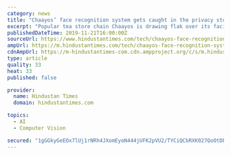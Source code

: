 ```yaml
---
category: news
title: "Chaayos’ face recognition system gets caught in the privacy storm, company responds"
excerpt: "Popular tea store chain Chaayos is drawing flak over its facial recognition system set up at its outlets. The system, which is said to be aimed at replacing the OTP process, involves customers checking in using facial recognition. According to a MediaNama ..."
publishedDateTime: 2019-11-21T16:00:00Z
sourceUrl: https://www.hindustantimes.com/tech/chaayos-face-recognition-system-gets-caught-in-the-privacy-storm/story-mECOvmPX4d9sFIDYLksoRK.html
ampUrl: https://m.hindustantimes.com/tech/chaayos-face-recognition-system-gets-caught-in-the-privacy-storm/story-mECOvmPX4d9sFIDYLksoRK_amp.html
cdnAmpUrl: https://m-hindustantimes-com.cdn.ampproject.org/c/s/m.hindustantimes.com/tech/chaayos-face-recognition-system-gets-caught-in-the-privacy-storm/story-mECOvmPX4d9sFIDYLksoRK_amp.html
type: article
quality: 33
heat: 33
published: false

provider:
  name: Hindustan Times
  domain: hindustantimes.com

topics:
  - AI
  - Computer Vision

secured: "1gGGkyGeEOx7lUj1rNRh4JXomEyoN444jUFK2pVU2/TYCiQCbRXK027QoOtDEcl+z7qpG+m8+xY33wpBcmEMB+EcJiPiPnm0W9l7M4orbC9xzfQv5XkhgdhxAax1zs2h/TNV3vmFl3DN2HaxWngyl+RjtWAVTmoyPkPfcQsHc8bWFjP02eMyPHxVXZa7QOHidLdOJ2RxyFPffYy3dMSoPbegI/fxBulOgp4g4km8BSdDGbfto3V4KPjn1LyXhSHf63k/mdT0dsSe0bRUWJ3ozQ==;HhjBa84E28r7rig9NsAQRQ=="
---
```


